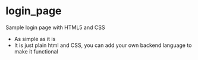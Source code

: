 # login_page
Sample login page with HTML5 and CSS
- As simple as it is
- It is just plain html and CSS, you can add your own backend language to make it functional
